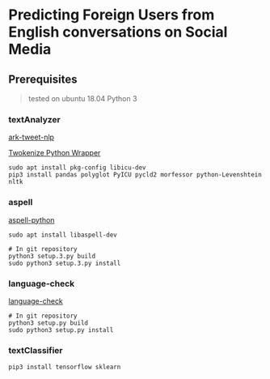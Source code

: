 # Predicting Foreign Users from English conversations on Social Media

## Prerequisites
> tested on ubuntu 18.04
> Python 3

### textAnalyzer
[ark-tweet-nlp](http://www.cs.cmu.edu/~ark/TweetNLP/)

[Twokenize Python Wrapper](https://github.com/ianozsvald/ark-tweet-nlp-python/blob/master/CMUTweetTagger.py)

```
sudo apt install pkg-config libicu-dev
pip3 install pandas polyglot PyICU pycld2 morfessor python-Levenshtein nltk
```

### aspell
[aspell-python](https://github.com/WojciechMula/aspell-python)
```
sudo apt install libaspell-dev

# In git repository
python3 setup.3.py build
sudo python3 setup.3.py install
```

### language-check
[language-check](https://github.com/myint/language-check)
```
# In git repository
python3 setup.py build
sudo python3 setup.py install
```

### textClassifier

```
pip3 install tensorflow sklearn
```

